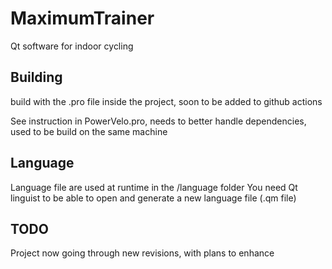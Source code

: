 # MaximumTrainer
Qt software for indoor cycling

## Building
build with the .pro file inside the project, soon to be added to github actions


See instruction in PowerVelo.pro, needs to better handle dependencies, used to be build on the same machine

## Language
Language file are used at runtime in the /language folder
You need Qt linguist to be able to open and generate a new language file (.qm file)

## TODO
Project now going through new revisions, with plans to enhance
